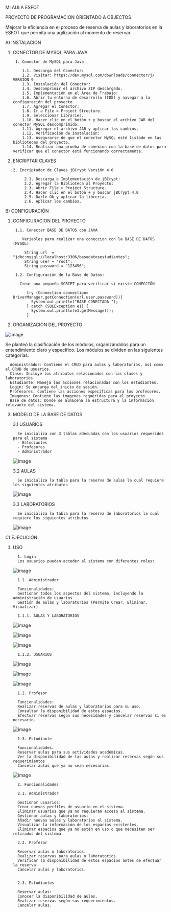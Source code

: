 MI AULA ESFOT 

PROYECTO DE PROGRAMACION ORIENTADO A OBJECTOS

Mejorar la eficiencia en el proceso de reserva de aulas y laboratorios en la ESFOT que permita una agilización al momento de reservar.



A) INSTALACIÓN

1. CONECTOR DE MYSQL PARA JAVA
   
        1. Conector de MySQL para Java
   
           1.1. Descarga del Conector:
           1.2. Visitar: https://dev.mysql.com/downloads/connector/j/ VERSION 9
           1.3. Instalación del Conector:
           1.4. Descomprimir el archivo ZIP descargado.
           1.5. Implementación en el Área de Trabajo:
           1.6. Abrir tu entorno de desarrollo (IDE) y navegar a la configuración del proyecto.
           1.7. Agregar el Conector:
           1.8. Ir a File > Project Structure.
           1.9. Seleccionar Libraries.
           1.10. Hacer clic en el botón + y buscar el archivo JAR del conector MySQL descomprimido.
           1.11. Agregar el archivo JAR y aplicar los cambios.
           1.12. Verificación de Instalación:
           1.13. Asegurarse de que el conector MySQL esté listado en las bibliotecas del proyecto.
           1.14. Realizar una prueba de conexion con la base de datos para verificar que el conector está funcionando correctamente.
   

3. ENCRIPTAR CLAVES

       2. Encriptador de Claves jBCrypt Versión 4.0
   
            2.1. Descarga e Implementación de jBCrypt:
            2.2. Agregar la Biblioteca al Proyecto:
            2.3. Abrir File > Project Structure.
            2.4. Hacer clic en el botón + y buscar jBCrypt 4.0
            2.5. Darle Ok y aplicar la libreria.
            2.6. Aplicar los cambios.
   

B) CONFIGURACIÓN

1. CONFIGURACION DEL PROYECTO
   
        1.1. Conectar BASE DE DATOS con JAVA
   
           Variables para realizar una coneccion con la BASE DE DATOS (MYSQL)
   
            String url  = "jdbc:mysql://localhost:3306/basedatosestudiantes";
            String user = "root";
            String password = "123456";
   
        1.2. Configuración de la Base de Datos:
   
          Crear una pequeño SCRIPT para verificar si existe CONECCIÓN
   
             try (Connection connection= DriverManager.getConnection(url,user,password)){
               System.out.println("BASE CONECTADA ");
             } catch (SQLException e1) {
               System.out.println(e1.getMessage());
             }


2. ORGANIZACION DEL PROYECTO


![image](https://github.com/user-attachments/assets/d8618c33-4afe-40d3-bd8f-61191b9feed9)

Se planteó la clasificación de los módulos, organizándolos para un entendimiento claro y específico. Los módulos se dividen en las siguientes categorías:

      Administrador: Contiene el CRUD para aulas y laboratorios, así como el CRUD de usuarios.
      Clase: Incluye los atributos relacionados con las clases y laboratorios.
      Estudiante: Maneja las acciones relacionadas con los estudiantes.
      Login: Se encarga del inicio de sesión.
      Profesores: Contiene las acciones específicas para los profesores.
      Imagenes: Contiene las imagenes requeridas para el proyecto.
      Base de datos: Donde se almacena la estructura y la información relevante del sistema.

3. MODELO DE LA BASE DE DATOS

   3.1 USUARIOS
   
         Se inicializa con 3 tablas adecuadas con los usuarios requeridos para el sistema
         - Estudiantes
         - Profesores
         - Administrador

      ![image](https://github.com/user-attachments/assets/68cb699f-6496-45dd-8d17-90a535581a99)

   3.2 AULAS
   

         Se inicializa la tabla para la reserva de aulas la cual requiere los siguientes atributos
      ![image](https://github.com/user-attachments/assets/45bfbbbe-26a7-4d7c-bb95-c2b91a1f9984)


   3.3 LABORATORIOS
   
         Se inicializa la tabla para la reserva de laboratorios la cual requiere los siguientes atributos

      ![image](https://github.com/user-attachments/assets/64a82b08-6566-4636-833c-420586bbfff8)



C) EJECUCIÓN

1. USO
   
         1. Login
         Los usuarios pueden acceder al sistema con diferentes roles:

   ![image](https://github.com/user-attachments/assets/5277434c-47f0-4cf5-9328-9d7f869f5f9a)

         
         1.1. Administrador
         
         Funcionalidades:
         Gestionar todos los aspectos del sistema, incluyendo la administración de usuarios
         Gestión de aulas y laboratorios (Permite Crear, Eliminar, Visualizar)

         1.1.1. AULAS Y LABORATORIOS
         

   ![image](https://github.com/user-attachments/assets/d50c1838-bc77-472c-909b-aac715aaed8f)

   ![image](https://github.com/user-attachments/assets/60c86030-d915-4ab0-8998-ee10160ddb56)

   ![image](https://github.com/user-attachments/assets/a61c8293-1961-4a6f-a27b-a073de64ea2c)


         1.1.2. USUARIOS

   ![image](https://github.com/user-attachments/assets/948a3da2-3677-4dba-aec2-0ca3029c6c34)

   ![image](https://github.com/user-attachments/assets/b08d25e2-ab49-492d-8134-aeb93464ee06)

   ![image](https://github.com/user-attachments/assets/08884b08-5d98-49fa-828a-f7bf728d89a2)


         1.2. Profesor
         
         Funcionalidades:
         Realizar reservas de aulas y laboratorios para su uso.
         Consultar la disponibilidad de estos espacios.
         Efectuar reservas según sus necesidades y cancelar reservas si es necesario.

   ![image](https://github.com/user-attachments/assets/7978b08e-6de4-4dea-bae2-6daadd4cf904)


         1.3. Estudiante
         
         Funcionalidades:
         Reservar aulas para sus actividades académicas.
         Ver la disponibilidad de las aulas y realizar reservas según sus requerimientos
         Cancelar aulas que ya no sean necesarias.
   
   ![image](https://github.com/user-attachments/assets/8ab82c32-3c3a-47be-836b-c7110a013230)

         2. Funcionalidades
         
         2.1. Administrador
         
         Gestionar usuarios:
         Crear nuevos perfiles de usuario en el sistema.
         Eliminar usuarios que ya no requieran acceso al sistema.
         Gestionar aulas y laboratorios:
         Añadir nuevas aulas y laboratorios al sistema.
         Visualizar la información de los espacios existentes.
         Eliminar espacios que ya no estén en uso o que necesiten ser retirados del sistema.
   
         2.2. Profesor
         
         Reservar aulas o laboratorios:
         Realizar reservas para aulas o laboratorios.
         Verificar la disponibilidad de estos espacios antes de efectuar la reserva.
         Cancelar aulas y laboratorios.

   
         2.3. Estudiantes
         
         Reservar aulas:
         Conocer la disponibilidad de aulas.
         Realizar reservas según sus requerimientos.
         Cancelar aulas.
